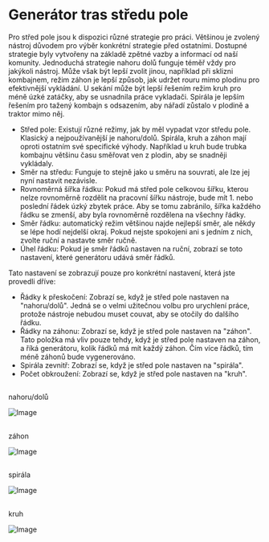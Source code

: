 # Generátor tras středu pole


Pro střed pole jsou k dispozici různé strategie pro práci. Většinou je zvolený nástroj důvodem pro výběr konkrétní strategie před ostatními. Dostupné strategie byly vytvořeny na základě zpětné vazby a informací od naší komunity.
Jednoduchá strategie nahoru dolů funguje téměř vždy pro jakýkoli nástroj. Může však být lepší zvolit jinou, například při sklizni kombajnem, režim záhon je lepší způsob, jak udržet rouru mimo plodinu pro efektivnější vykládání.
U sekání může být lepší řešením režim kruh pro méně úzké zatáčky, aby se usnadnila práce vykladači.
Spirála je lepším řešením pro tažený kombajn s odsazením, aby nářadí zůstalo v plodině a traktor mimo něj.



- Střed pole: Existují různé režimy, jak by měl vypadat vzor středu pole. Klasický a nejpoužívanější je nahoru/dolů.
Spirála, kruh a záhon mají oproti ostatním své specifické výhody. Například u kruh bude trubka kombajnu většinu času směřovat ven z plodin, aby se snadněji vykládaly.
- Směr na středu: Funguje to stejně jako u směru na souvrati, ale lze jej nyní nastavit nezávisle.
- Rovnoměrná šířka řádku: Pokud má střed pole celkovou šířku, kterou nelze rovnoměrně rozdělit na pracovní šířku nástroje, bude mít 1. nebo poslední řádek úzký zbytek práce. Aby se tomu zabránilo, šířka každého řádku se zmenší, aby byla rovnoměrně rozdělena na všechny řádky.
- Směr řádku: automatický režim většinou najde nejlepší směr, ale někdy se lépe hodí nejdelší okraj. Pokud nejste spokojeni ani s jedním z nich, zvolte ruční a nastavte směr ručně.
- Úhel řádku: Pokud je směr řádků nastaven na ruční, zobrazí se toto nastavení, které generátoru udává směr řádků.

Tato nastavení se zobrazují pouze pro konkrétní nastavení, která jste provedli dříve:
- Řádky k přeskočení: Zobrazí se, když je střed pole nastaven na "nahoru/dolů". Jedná se o velmi užitečnou volbu pro urychlení práce, protože nástroje nebudou muset couvat, aby se otočily do dalšího řádku.
- Řádky na záhonu: Zobrazí se, když je střed pole nastaven na "záhon". Tato položka má vliv pouze tehdy, když je střed pole nastaven na záhon, a říká generátoru, kolik řádků má mít každý záhon. Čím více řádků, tím méně záhonů bude vygenerováno.
- Spirála zevnitř: Zobrazí se, když je střed pole nastaven na "spirála".
- Počet obkroužení: Zobrazí se, když je střed pole nastaven na "kruh".


## 
nahoru/dolů


![Image](images/updown_0_0_1024_591.png)

## 
záhon


![Image](images/lands_0_0_1024_599.png)

## 
spirála


![Image](images/spiral_0_0_1024_590.png)

## 
kruh


![Image](images/racetrack_0_0_1024_589.png)

